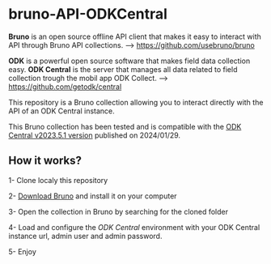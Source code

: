 # bruno-API-ODKCentral

**Bruno** is an open source offline API client that makes it easy to interact with API through Bruno API collections. --> https://github.com/usebruno/bruno

**ODK** is a powerful open source software that makes field data collection easy.
**ODK Central** is the server that manages all data related to field collection trough the mobil app ODK Collect. --> https://github.com/getodk/central

This repository is a Bruno collection allowing you to interact directly with the API of an ODK Central instance.

This Bruno collection has been tested and is compatible with the [ODK Central v2023.5.1 version](https://github.com/getodk/central/releases) published on 2024/01/29.

## How it works?

1- Clone localy this repository

2- [Download Bruno](https://www.usebruno.com/downloads) and install it on your computer

3- Open the collection in Bruno by searching for the cloned folder

4- Load and configure the *ODK Central* environment with your ODK Central instance url, admin user and admin password.

5- Enjoy

